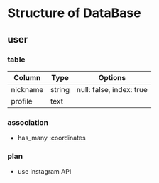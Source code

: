 # Structure of DataBase

## user
### table
|Column|Type|Options|
|------|----|-------|
|nickname|string|null: false, index: true|
|profile|text||

### association
- has_many :coordinates
### plan
- use instagram API
